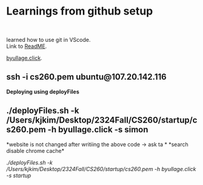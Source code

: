 <h1>Learnings from github setup </h1>
<br>

learned how to use git in VScode.
<br>
Link to [ReadME](https://github.com/Korea19800/startup/blob/main/README.md).

[byullage.click](http://107.20.142.116/).

<h2>ssh -i cs260.pem ubuntu@107.20.142.116</h2>

**Deploying using deployFiles**

<h2>./deployFiles.sh -k /Users/kjkim/Desktop/2324Fall/CS260/startup/cs260.pem -h byullage.click -s simon</h2>
*website is not changed after writiing the above code -> ask ta *
*search disable chrome cache*

*./deployFiles.sh -k /Users/kjkim/Desktop/2324Fall/CS260/startup/cs260.pem -h byullage.click -s startup*

